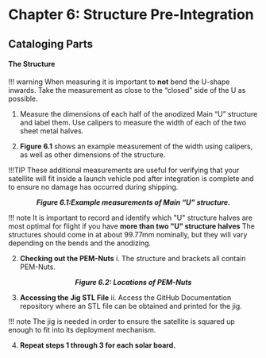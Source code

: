 # Chapter 6: Structure Pre-Integration

## **Cataloging Parts**
  #### The Structure
!!! warning 
      When measuring it is important to **not** bend the U-shape inwards. Take the measurement as close to the “closed” side of the U as possible. 

1. Measure the dimensions of each half of the anodized Main “U” structure and label them. Use calipers to measure the width of each of the two sheet metal halves. 

2. **Figure 6.1** shows an example measurement of the width using calipers, as well as other dimensions of the structure. 

!!!TIP
    These additional measurements are useful for verifying that your satellite will fit inside a launch vehicle pod after integration is complete and to ensure no damage has occurred during shipping.
*<p align="center">**Figure 6.1:Example measurements of Main “U” structure.**</p>*


!!! note
    It is important to record and identify which "U" structure halves are most optimal for flight if you have **more than two "U" structure halves**  The structures should come in at about 99.77mm nominally, but they will vary depending on the bends and the anodizing.

2. **Checking out the PEM-Nuts**
   i. The structure and brackets all contain PEM-Nuts.

*<p align="center">**Figure 6.2: Locations of PEM-Nuts** </p>*
  

3. **Accessing the Jig STL File**
   ii. Access the GitHub Documentation repository where an STL file can be obtained and printed for the jig.

!!! note
    The jig is needed in order to ensure the satellite is squared up enough to fit into its deployment mechanism.

4. **Repeat steps 1 through 3 for each solar board.**
